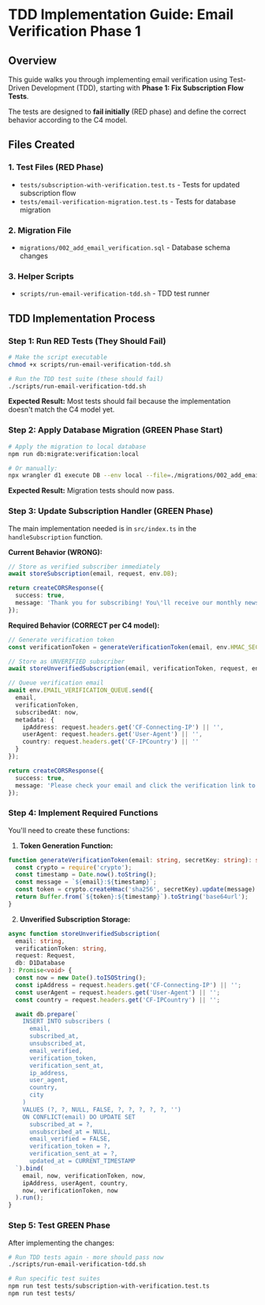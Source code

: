 # TDD Implementation Guide: Email Verification Phase 1

## Overview

This guide walks you through implementing email verification using Test-Driven Development (TDD), starting with **Phase 1: Fix Subscription Flow Tests**. 

The tests are designed to **fail initially** (RED phase) and define the correct behavior according to the C4 model.

## Files Created

### 1. Test Files (RED Phase)
- `tests/subscription-with-verification.test.ts` - Tests for updated subscription flow
- `tests/email-verification-migration.test.ts` - Tests for database migration

### 2. Migration File
- `migrations/002_add_email_verification.sql` - Database schema changes

### 3. Helper Scripts
- `scripts/run-email-verification-tdd.sh` - TDD test runner

## TDD Implementation Process

### Step 1: Run RED Tests (They Should Fail)

```bash
# Make the script executable
chmod +x scripts/run-email-verification-tdd.sh

# Run the TDD test suite (these should fail)
./scripts/run-email-verification-tdd.sh
```

**Expected Result:** Most tests should fail because the implementation doesn't match the C4 model yet.

### Step 2: Apply Database Migration (GREEN Phase Start)

```bash
# Apply the migration to local database
npm run db:migrate:verification:local

# Or manually:
npx wrangler d1 execute DB --env local --file=./migrations/002_add_email_verification.sql
```

**Expected Result:** Migration tests should now pass.

### Step 3: Update Subscription Handler (GREEN Phase)

The main implementation needed is in `src/index.ts` in the `handleSubscription` function. 

**Current Behavior (WRONG):**
```typescript
// Store as verified subscriber immediately  
await storeSubscription(email, request, env.DB);

return createCORSResponse({
  success: true,
  message: 'Thank you for subscribing! You\'ll receive our monthly newsletter with interesting content and links.'
});
```

**Required Behavior (CORRECT per C4 model):**
```typescript
// Generate verification token
const verificationToken = generateVerificationToken(email, env.HMAC_SECRET_KEY);

// Store as UNVERIFIED subscriber
await storeUnverifiedSubscription(email, verificationToken, request, env.DB);

// Queue verification email
await env.EMAIL_VERIFICATION_QUEUE.send({
  email,
  verificationToken,
  subscribedAt: now,
  metadata: {
    ipAddress: request.headers.get('CF-Connecting-IP') || '',
    userAgent: request.headers.get('User-Agent') || '',
    country: request.headers.get('CF-IPCountry') || ''
  }
});

return createCORSResponse({
  success: true,
  message: 'Please check your email and click the verification link to complete your subscription.'
});
```

### Step 4: Implement Required Functions

You'll need to create these functions:

1. **Token Generation Function:**
```typescript
function generateVerificationToken(email: string, secretKey: string): string {
  const crypto = require('crypto');
  const timestamp = Date.now().toString();
  const message = `${email}:${timestamp}`;
  const token = crypto.createHmac('sha256', secretKey).update(message).digest('hex');
  return Buffer.from(`${token}:${timestamp}`).toString('base64url');
}
```

2. **Unverified Subscription Storage:**
```typescript
async function storeUnverifiedSubscription(
  email: string, 
  verificationToken: string, 
  request: Request, 
  db: D1Database
): Promise<void> {
  const now = new Date().toISOString();
  const ipAddress = request.headers.get('CF-Connecting-IP') || '';
  const userAgent = request.headers.get('User-Agent') || '';
  const country = request.headers.get('CF-IPCountry') || '';

  await db.prepare(`
    INSERT INTO subscribers (
      email, 
      subscribed_at, 
      unsubscribed_at, 
      email_verified, 
      verification_token, 
      verification_sent_at,
      ip_address, 
      user_agent, 
      country, 
      city
    )
    VALUES (?, ?, NULL, FALSE, ?, ?, ?, ?, ?, '')
    ON CONFLICT(email) DO UPDATE SET 
      subscribed_at = ?,
      unsubscribed_at = NULL,
      email_verified = FALSE,
      verification_token = ?,
      verification_sent_at = ?,
      updated_at = CURRENT_TIMESTAMP
  `).bind(
    email, now, verificationToken, now, 
    ipAddress, userAgent, country,
    now, verificationToken, now
  ).run();
}
```

### Step 5: Test GREEN Phase

After implementing the changes:

```bash
# Run TDD tests again - more should pass now
./scripts/run-email-verification-tdd.sh

# Run specific test suites
npm run test tests/subscription-with-verification.test.ts
npm run test tests/